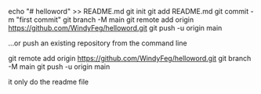 echo "# helloword" >> README.md
git init
git add README.md
git commit -m "first commit"
git branch -M main
git remote add origin https://github.com/WindyFeg/helloword.git
git push -u origin main


…or push an existing repository from the command line


git remote add origin https://github.com/WindyFeg/helloword.git
git branch -M main
git push -u origin main

it only do the readme file